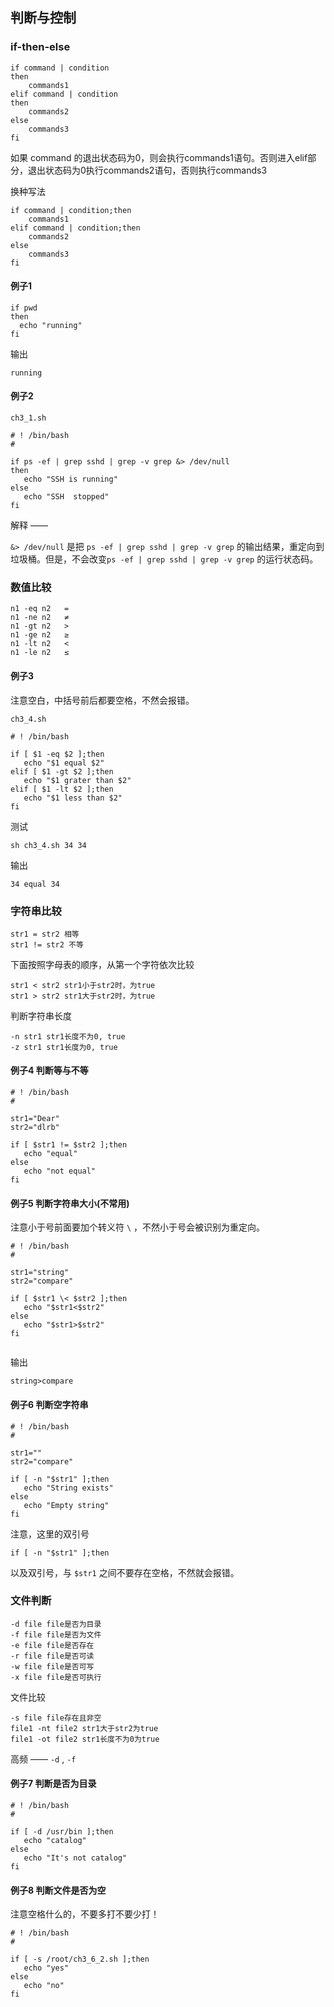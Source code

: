 ## 判断与控制

### if-then-else

```shell
if command | condition
then
    commands1
elif command | condition
then
    commands2
else
	commands3
fi
```

如果 command 的退出状态码为0，则会执行commands1语句。否则进入elif部分，退出状态码为0执行commands2语句，否则执行commands3

换种写法

```
if command | condition;then
    commands1
elif command | condition;then
    commands2
else
	commands3
fi
```

#### 例子1

```
if pwd
then
  echo "running"
fi
```

输出

```
running
```

#### 例子2

`ch3_1.sh`

```
# ! /bin/bash
#

if ps -ef | grep sshd | grep -v grep &> /dev/null
then
   echo "SSH is running"
else
   echo "SSH  stopped"
fi

```

解释 ——

`&> /dev/null` 是把 `ps -ef | grep sshd | grep -v grep` 的输出结果，重定向到垃圾桶。但是，不会改变`ps -ef | grep sshd | grep -v grep` 的运行状态码。

### 数值比较

```
n1 -eq n2	=
n1 -ne n2	≠
n1 -gt n2	>
n1 -ge n2	≥
n1 -lt n2   <
n1 -le n2	≤
```

#### 例子3

注意空白，中括号前后都要空格，不然会报错。

`ch3_4.sh`

```
# ! /bin/bash

if [ $1 -eq $2 ];then
   echo "$1 equal $2"
elif [ $1 -gt $2 ];then
   echo "$1 grater than $2"
elif [ $1 -lt $2 ];then
   echo "$1 less than $2"
fi

```

测试

```
sh ch3_4.sh 34 34
```

输出

```
34 equal 34
```

### 字符串比较

```
str1 = str2 相等
str1 != str2 不等
```

下面按照字母表的顺序，从第一个字符依次比较

```
str1 < str2 str1小于str2时，为true
str1 > str2 str1大于str2时，为true
```

判断字符串长度

```
-n str1 str1长度不为0, true
-z str1 str1长度为0, true
```

#### 例子4 判断等与不等

```
# ! /bin/bash
#

str1="Dear"
str2="dlrb"

if [ $str1 != $str2 ];then
   echo "equal"
else
   echo "not equal"
fi

```

#### 例子5 判断字符串大小(不常用)

注意小于号前面要加个转义符 `\` ，不然小于号会被识别为重定向。

```
# ! /bin/bash
#

str1="string"
str2="compare"

if [ $str1 \< $str2 ];then
   echo "$str1<$str2"
else
   echo "$str1>$str2"
fi


```

输出

```
string>compare
```

#### 例子6 判断空字符串

```
# ! /bin/bash
#

str1=""
str2="compare"

if [ -n "$str1" ];then
   echo "String exists"
else
   echo "Empty string"
fi

```

注意，这里的双引号

```
if [ -n "$str1" ];then
```

以及双引号，与 `$str1` 之间不要存在空格，不然就会报错。

### 文件判断

```
-d file file是否为目录
-f file file是否为文件
-e file file是否存在
-r file file是否可读
-w file file是否可写
-x file file是否可执行
```

文件比较

```
-s file file存在且非空
file1 -nt file2 str1大于str2为true
file1 -ot file2 str1长度不为0为true
```

高频 —— `-d` , `-f`

#### 例子7 判断是否为目录

```
# ! /bin/bash
#

if [ -d /usr/bin ];then
   echo "catalog"
else
   echo "It's not catalog"
fi

```

#### 例子8 判断文件是否为空

注意空格什么的，不要多打不要少打！

```
# ! /bin/bash
#

if [ -s /root/ch3_6_2.sh ];then
   echo "yes"
else
   echo "no"
fi
```

